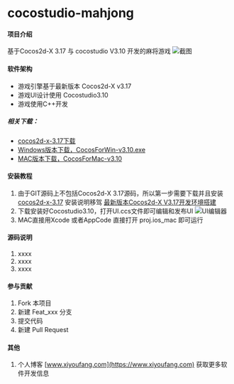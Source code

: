 # cocostudio-mahjong

#### 项目介绍
基于Cocos2d-X 3.17 与 cocostudio V3.10 开发的麻将游戏
![截图](https://images.gitee.com/uploads/images/2018/0706/103629_69b97848_369917.jpeg "Simulator Screen Shot - iPhone 5s - 2018-07-06 at 10.21.08.jpg")

#### 软件架构

* 游戏引擎基于最新版本 Cocos2d-X v3.17
* 游戏UI设计使用 Cocostudio3.10
* 游戏使用C++开发

##### 相关下载：

* [cocos2d-x-3.17下载](http://www.cocos2d-x.org/filedown/cocos2d-x-3.17.zip)
* [Windows版本下载，CocosForWin-v3.10.exe](http://www.cocos2d-x.org/filedown/CocosForWin-v3.10.exe)
* [MAC版本下载，CocosForMac-v3.10](http://www.cocos2d-x.org/filedown/CocosForMac-v3.10.dmg)

#### 安装教程

1. 由于GIT源码上不包括Cocos2d-X 3.17源码，所以第一步需要下载并且安装 [cocos2d-x-3.17](http://www.cocos2d-x.org/filedown/cocos2d-x-3.17.zip) 安装说明移驾 [最新版本Cocos2d-X V3.17开发环境搭建](http://https://www.xiyoufang.com/archives/183)
2. 下载安装好Cocostudio3.10，打开UI.ccs文件即可编辑和发布UI
![UI编辑器](https://images.gitee.com/uploads/images/2018/0706/105227_36709445_369917.png "WX20180706-105153.png")
3. MAC直接用Xcode 或者AppCode 直接打开 proj.ios_mac 即可运行

#### 源码说明

1. xxxx
2. xxxx
3. xxxx

#### 参与贡献

1. Fork 本项目
2. 新建 Feat_xxx 分支
3. 提交代码
4. 新建 Pull Request


#### 其他

1. 个人博客 [www.xiyoufang.com](https://www.xiyoufang.com) 获取更多软件开发信息